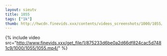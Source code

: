 ```yaml
--- 
layout: sieutv
title: 1055
tags: ["1k"]
thumb: http://hwcdn.finevids.xxx/contents/videos_screenshots/1000/1055/preview.mp4.jpg
---
```

{% include video src="http://www.finevids.xxx/get_file/1/875233d6be0a2d66df824cac5d7481c9/1000/1055/1055.mp4/" %} 
